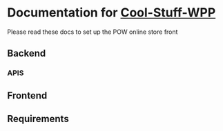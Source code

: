 # Documentation for [Cool-Stuff-WPP][1]

Please read these docs to set up the POW online store front

## Backend
### APIS


## Frontend



## Requirements




[1]: https://github.com/pick-of-week/cool-stuff-WPP 'POW'
